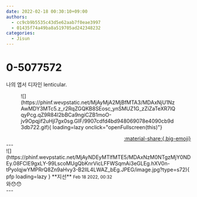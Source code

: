 ```yaml
---
date: 2022-02-18 00:30:10+09:00
authors:
  - cc9cb9b5535c43d5e62aab7f0eae3997
  - 01435f74a49ba8a519705ad242348232
categories:
  - Jisun
---
```


# 0-5077572

<div class="post-container" markdown="1">
<div class="content-container md-sidebar__scrollwrap" markdown="1">

나의 엽서 디자인 lenticular. 
<figure markdown="1">
![](https://phinf.wevpstatic.net/MjAyMjA2MjBfMTA3/MDAxNjU1NzAwMDY3MTc5.z_r2RqZGQKB8SEosc_ynSMUZ1G_zZiZaTeXR7lQqyPcg.qZ9R84I2bBCa9ngiCZB1moO-jv9Opqjif2uHjl7gx0sg.GIF/9907cdfd4bd948069078e4090cb9d3db722.gif){ loading=lazy onclick="openFullscreen(this)"}
</figure>


</div>
</div>

<div style="text-align: right;" markdown="1">
<a href="https://weverse.io/fromis9/fanpost/0-5077572" style="text-align: right;">:material-share:{.big-emoji}</a>
</div>
---

<div class="comments-container md-sidebar__scrollwrap" markdown="1">
<div class="comment" markdown="1">
<div class='id-container' markdown="1">
![](https://phinf.wevpstatic.net/MjAyNDEyMTlfMTE5/MDAxNzM0NTgzMjY0NDEy.08FClE9gxLY-99LscoMUgQbKnrVicLFFWSqmAi3eGLEg.hXV0n-tPyoIqjwYMPRrQ8Zn9aHvy3-B2llL4LWAZ_bEg.JPEG/image.jpg?type=s72){ pfp loading=lazy }
**<span class="artist">지선</span>** <small>Feb 18 2022, 00:32</small><br>
</div>
<div class='comment-body' markdown="1">
와😯😯
</div>
</div>
</div>
---
